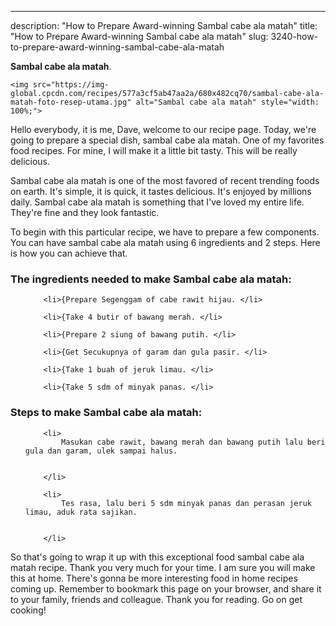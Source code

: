 ---
description: "How to Prepare Award-winning Sambal cabe ala matah"
title: "How to Prepare Award-winning Sambal cabe ala matah"
slug: 3240-how-to-prepare-award-winning-sambal-cabe-ala-matah

<p>
	<strong>Sambal cabe ala matah</strong>. 
	
</p>
<p>
	
	<img src="https://img-global.cpcdn.com/recipes/577a3cf5ab47aa2a/680x482cq70/sambal-cabe-ala-matah-foto-resep-utama.jpg" alt="Sambal cabe ala matah" style="width: 100%;">
	
	
</p>
<p>
	Hello everybody, it is me, Dave, welcome to our recipe page. Today, we're going to prepare a special dish, sambal cabe ala matah. One of my favorites food recipes. For mine, I will make it a little bit tasty. This will be really delicious.
</p>
	
<p>
	Sambal cabe ala matah is one of the most favored of recent trending foods on earth. It's simple, it is quick, it tastes delicious. It's enjoyed by millions daily. Sambal cabe ala matah is something that I've loved my entire life. They're fine and they look fantastic.
</p>
<p>
	
</p>

<p>
To begin with this particular recipe, we have to prepare a few components. You can have sambal cabe ala matah using 6 ingredients and 2 steps. Here is how you can achieve that.
</p>

<h3>The ingredients needed to make Sambal cabe ala matah:</h3>

<ol>
	
		<li>{Prepare Segenggam of cabe rawit hijau. </li>
	
		<li>{Take 4 butir of bawang merah. </li>
	
		<li>{Prepare 2 siung of bawang putih. </li>
	
		<li>{Get Secukupnya of garam dan gula pasir. </li>
	
		<li>{Take 1 buah of jeruk limau. </li>
	
		<li>{Take 5 sdm of minyak panas. </li>
	
</ol>
<p>
	
</p>

<h3>Steps to make Sambal cabe ala matah:</h3>

<ol>
	
		<li>
			Masukan cabe rawit, bawang merah dan bawang putih lalu beri gula dan garam, ulek sampai halus.
			
			
		</li>
	
		<li>
			Tes rasa, lalu beri 5 sdm minyak panas dan perasan jeruk limau, aduk rata sajikan.
			
			
		</li>
	
</ol>

<p>
	
</p>

<p>
	So that's going to wrap it up with this exceptional food sambal cabe ala matah recipe. Thank you very much for your time. I am sure you will make this at home. There's gonna be more interesting food in home recipes coming up. Remember to bookmark this page on your browser, and share it to your family, friends and colleague. Thank you for reading. Go on get cooking!
</p>
